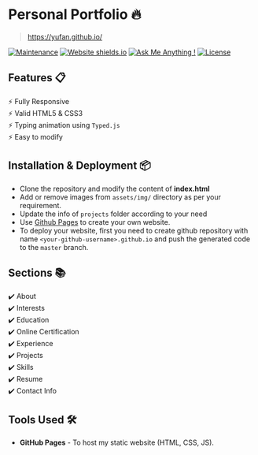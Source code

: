 # Personal Portfolio 🔥
> https://yufan.github.io/

[![Maintenance](https://img.shields.io/badge/maintained-yes-green.svg)](https://github.com/Yufannnn/Yufannnn.github.io/commits/master)
[![Website shields.io](https://img.shields.io/badge/website-up-yellow)](http://Yufannnn.github.io/)
[![Ask Me Anything !](https://img.shields.io/badge/ask%20me-linkedin-1abc9c.svg)](https://www.linkedin.com/in/Yufannnn/)
[![License](http://img.shields.io/:license-mit-blue.svg?style=flat-square)](http://badges.mit-license.org)

## Features 📋
⚡️ Fully Responsive\
⚡️ Valid HTML5 & CSS3\
⚡️ Typing animation using `Typed.js`\
⚡️ Easy to modify

## Installation & Deployment 📦
- Clone the repository and modify the content of <b>index.html</b> 
- Add or remove images from `assets/img/` directory as per your requirement.
- Update the info of `projects` folder according to your need
- Use [Github Pages](https://create-react-app.dev/docs/deployment/#github-pages) to create your own website.
- To deploy your website, first you need to create github repository with name `<your-github-username>.github.io` and push the generated code to the `master` branch.

## Sections 📚
✔️ About\
✔️ Interests\
✔️ Education\
✔️ Online Certification\
✔️ Experience\
✔️ Projects \
✔️ Skills \
✔️ Resume\
✔️ Contact Info

## Tools Used 🛠️
* <b>GitHub Pages</b> - To host my static website (HTML, CSS, JS).
